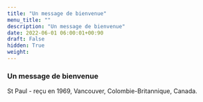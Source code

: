 ```yaml
---
title: "Un message de bienvenue"
menu_title: ""
description: "Un message de bienvenue"
date: 2022-06-01 06:00:01+00:90
draft: False
hidden: True
weight:
---
```

### Un message de bienvenue

St Paul - reçu en 1969, Vancouver, Colombie-Britannique, Canada.
